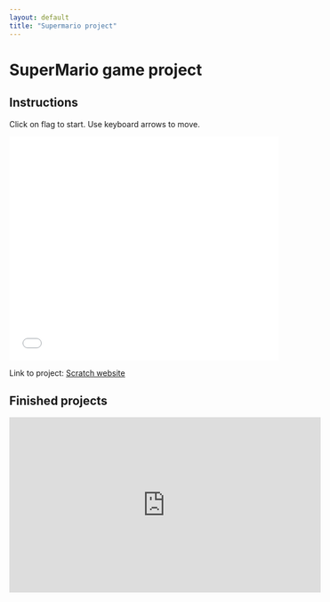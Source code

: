 ```yaml
---
layout: default
title: "Supermario project"
---
```

# SuperMario game project

## Instructions

Click on flag to start.
Use keyboard arrows to move.

<iframe allowtransparency="true" width="485" height="402" src="//scratch.mit.edu/projects/embed/165283418/?autostart=false" frameborder="0" allowfullscreen></iframe>
    

Link to project:
[Scratch website](https://scratch.mit.edu/projects/165283418)

## Finished projects

<iframe width="560" height="315" src="https://www.youtube.com/embed/XcB4Iug9Unk" frameborder="0" allowfullscreen></iframe>
